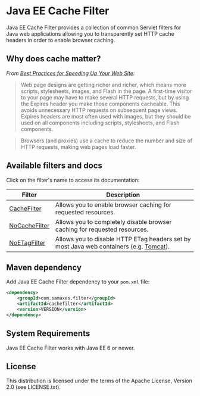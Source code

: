 # Java EE Cache Filter

Java EE Cache Filter provides a collection of common Servlet filters for Java web applications allowing you to transparently set HTTP cache headers in order to enable browser caching.

## Why does cache matter?

*From [Best Practices for Speeding Up Your Web Site](http://developer.yahoo.com/performance/rules.html):*

> Web page designs are getting richer and richer, which means more scripts, stylesheets, images, and Flash in the page. A first-time visitor to your page may have to make several HTTP requests, but by using the Expires header you make those components cacheable. This avoids unnecessary HTTP requests on subsequent page views. Expires headers are most often used with images, but they should be used on all components including scripts, stylesheets, and Flash components.

> Browsers (and proxies) use a cache to reduce the number and size of HTTP requests, making web pages load faster.

## Available filters and docs

Click on the filter's name to access its documentation:

| Filter                                    | Description                                                                                                         |
| ---                                       | ---                                                                                                                 |
| [CacheFilter](https://github.com/samaxes/javaee-cache-filter/wiki/CacheFilter)     | Allows you to enable browser caching for requested resources.                                                       |
| [NoCacheFilter](https://github.com/samaxes/javaee-cache-filter/wiki/NoCacheFilter) | Allows you to completely disable browser caching for requested resources.                                           |
| [NoETagFilter](https://github.com/samaxes/javaee-cache-filter/wiki/NoETagFilter)   | Allows you to disable HTTP ETag headers set by most Java web containers (e.g. [Tomcat](http://tomcat.apache.org/)). |

## Maven dependency

Add Java EE Cache Filter dependency to your `pom.xml` file:

```xml
<dependency>
    <groupId>com.samaxes.filter</groupId>
    <artifactId>cachefilter</artifactId>
    <version>VERSION</version>
</dependency>
```

## System Requirements
  
Java EE Cache Filter works with Java EE 6 or newer.

## License

This distribution is licensed under the terms of the Apache License, Version 2.0 (see LICENSE.txt).
